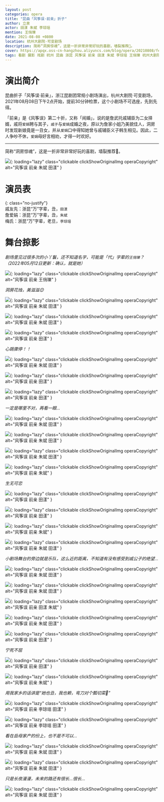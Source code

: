 ```yaml
---
layout: post
categories: opera
title: "昆曲「风筝误·前亲」折子"
author: 立泉
actor: 田漾 朱斌 李琼瑶
mention: 王俏瓅
date: 2021-08-08 +0800
location: 杭州大剧院·可变剧场
description: 简称“洞房惊魂”，这是一折非常非常好玩的喜剧，墙裂推荐🤣。
cover: https://apqx.oss-cn-hangzhou.aliyuncs.com/blog/opera/20210808/fengzhengwu_qianqin/DSC07568_thumb.jpg
tags: 看剧 摄影 戏剧 杭州 昆曲 浙昆 风筝误 前亲 田漾 朱斌 李琼瑶 王俏瓅 杭州大剧院·可变剧场
---
```


# 演出简介

昆曲折子「风筝误·前亲」，浙江昆剧团常规小剧场演出，杭州大剧院·可变剧场，2021年08月08日下午2点开始，提前30分钟检票，这个小剧场不可选座，先到先得。

「前亲」是《风筝误》第二十折，又称「闹婚」，说的是詹武托戚辅臣为二女择婿，戚将`爱娟`聘与其子，`戚子`与`爱娟`成婚之夜，原以为詹家小姐乃美貌佳人，洞房时发现新娘竟是一丑女，并从`爱娟`口中得知她曾与戚辅臣义子韩生相见。因此，二人争吵不休，`爱娟`母好言相劝，才得一时欢好。

<hr class="line-divider" />

简称“洞房惊魂”，这是一折非常非常好玩的喜剧，墙裂推荐🤣。

![](https://apqx.oss-cn-hangzhou.aliyuncs.com/blog/opera/20210808/fengzhengwu_qianqin/DSC07573_thumb.jpg){: loading="lazy" class="clickable clickShowOriginalImg operaCopyright" alt="风筝误 前亲 朱斌 田漾" }

# 演员表

{: class="no-justify"}  
戚友先：浙昆“万”字辈，丑，`田漾`  
詹爱娟：浙昆“万”字辈，丑，`朱斌`  
梅氏：浙昆“万”字辈，老旦，`李琼瑶`

# 舞台掠影

*剧场里见过很多次的小丫鬟，还不知道名字，可能是「代」字辈的`王俏瓅`？（2022年05月12日更新：确认，就是她）*

![](https://apqx.oss-cn-hangzhou.aliyuncs.com/blog/opera/20210808/fengzhengwu_qianqin/DSC07515_thumb.jpg){: loading="lazy" class="clickable clickShowOriginalImg operaCopyright" alt="风筝误 前亲 王俏瓅" }

*洞房花烛，美滋滋😊*

![](https://apqx.oss-cn-hangzhou.aliyuncs.com/blog/opera/20210808/fengzhengwu_qianqin/DSC07516_thumb.jpg){: loading="lazy" class="clickable clickShowOriginalImg operaCopyright" alt="风筝误 前亲 朱斌 田漾" }

![](https://apqx.oss-cn-hangzhou.aliyuncs.com/blog/opera/20210808/fengzhengwu_qianqin/DSC07518_thumb.jpg){: loading="lazy" class="clickable clickShowOriginalImg operaCopyright" alt="风筝误 前亲 朱斌 田漾" }

![](https://apqx.oss-cn-hangzhou.aliyuncs.com/blog/opera/20210808/fengzhengwu_qianqin/DSC07519_thumb.jpg){: loading="lazy" class="clickable clickShowOriginalImg operaCopyright" alt="风筝误 前亲 田漾" }

*心跳骤停！！*

![](https://apqx.oss-cn-hangzhou.aliyuncs.com/blog/opera/20210808/fengzhengwu_qianqin/DSC07520_thumb.jpg){: loading="lazy" class="clickable clickShowOriginalImg operaCopyright" alt="风筝误 前亲 朱斌 田漾" }

![](https://apqx.oss-cn-hangzhou.aliyuncs.com/blog/opera/20210808/fengzhengwu_qianqin/DSC07521_thumb.jpg){: loading="lazy" class="clickable clickShowOriginalImg operaCopyright" alt="风筝误 前亲 田漾" }

![](https://apqx.oss-cn-hangzhou.aliyuncs.com/blog/opera/20210808/fengzhengwu_qianqin/DSC07523_thumb.jpg){: loading="lazy" class="clickable clickShowOriginalImg operaCopyright" alt="风筝误 前亲 田漾" }

*一定是哪里不对，再看一眼...*

![](https://apqx.oss-cn-hangzhou.aliyuncs.com/blog/opera/20210808/fengzhengwu_qianqin/DSC07524_thumb.jpg){: loading="lazy" class="clickable clickShowOriginalImg operaCopyright" alt="风筝误 前亲 朱斌 田漾" }

![](https://apqx.oss-cn-hangzhou.aliyuncs.com/blog/opera/20210808/fengzhengwu_qianqin/DSC07525_thumb.jpg){: loading="lazy" class="clickable clickShowOriginalImg operaCopyright" alt="风筝误 前亲 朱斌 田漾" }

![](https://apqx.oss-cn-hangzhou.aliyuncs.com/blog/opera/20210808/fengzhengwu_qianqin/DSC07528_thumb.jpg){: loading="lazy" class="clickable clickShowOriginalImg operaCopyright" alt="风筝误 前亲 朱斌 田漾" }

![](https://apqx.oss-cn-hangzhou.aliyuncs.com/blog/opera/20210808/fengzhengwu_qianqin/DSC07530_thumb.jpg){: loading="lazy" class="clickable clickShowOriginalImg operaCopyright" alt="风筝误 前亲 朱斌" }

*生无可恋*

![](https://apqx.oss-cn-hangzhou.aliyuncs.com/blog/opera/20210808/fengzhengwu_qianqin/DSC07532_thumb.jpg){: loading="lazy" class="clickable clickShowOriginalImg operaCopyright" alt="风筝误 前亲 田漾" }

![](https://apqx.oss-cn-hangzhou.aliyuncs.com/blog/opera/20210808/fengzhengwu_qianqin/DSC07535_thumb.jpg){: loading="lazy" class="clickable clickShowOriginalImg operaCopyright" alt="风筝误 前亲 田漾" }

![](https://apqx.oss-cn-hangzhou.aliyuncs.com/blog/opera/20210808/fengzhengwu_qianqin/DSC07536_thumb.jpg){: loading="lazy" class="clickable clickShowOriginalImg operaCopyright" alt="风筝误 前亲 朱斌" }

![](https://apqx.oss-cn-hangzhou.aliyuncs.com/blog/opera/20210808/fengzhengwu_qianqin/DSC07537_thumb.jpg){: loading="lazy" class="clickable clickShowOriginalImg operaCopyright" alt="风筝误 前亲 朱斌 田漾" }

*小剧场舞台的旁边就是乐队，这么近的距离，不知道有没有感受到戚公子的绝望...*

![](https://apqx.oss-cn-hangzhou.aliyuncs.com/blog/opera/20210808/fengzhengwu_qianqin/DSC07539_thumb.jpg){: loading="lazy" class="clickable clickShowOriginalImg operaCopyright" alt="风筝误 前亲 朱斌 田漾" }

![](https://apqx.oss-cn-hangzhou.aliyuncs.com/blog/opera/20210808/fengzhengwu_qianqin/DSC07540_thumb.jpg){: loading="lazy" class="clickable clickShowOriginalImg operaCopyright" alt="风筝误 前亲 朱斌 田漾" }

![](https://apqx.oss-cn-hangzhou.aliyuncs.com/blog/opera/20210808/fengzhengwu_qianqin/DSC07543_thumb.jpg){: loading="lazy" class="clickable clickShowOriginalImg operaCopyright" alt="风筝误 前亲 田漾 朱斌" }

![](https://apqx.oss-cn-hangzhou.aliyuncs.com/blog/opera/20210808/fengzhengwu_qianqin/DSC07545_thumb.jpg){: loading="lazy" class="clickable clickShowOriginalImg operaCopyright" alt="风筝误 前亲 朱斌 田漾" }

![](https://apqx.oss-cn-hangzhou.aliyuncs.com/blog/opera/20210808/fengzhengwu_qianqin/DSC07548_thumb.jpg){: loading="lazy" class="clickable clickShowOriginalImg operaCopyright" alt="风筝误 前亲 田漾" }

*宁死不屈*

![](https://apqx.oss-cn-hangzhou.aliyuncs.com/blog/opera/20210808/fengzhengwu_qianqin/DSC07552_thumb.jpg){: loading="lazy" class="clickable clickShowOriginalImg operaCopyright" alt="风筝误 前亲 田漾" }

![](https://apqx.oss-cn-hangzhou.aliyuncs.com/blog/opera/20210808/fengzhengwu_qianqin/DSC07555_thumb.jpg){: loading="lazy" class="clickable clickShowOriginalImg operaCopyright" alt="风筝误 前亲 朱斌" }

*用我家乡的话讲是“她也丑，我也赖，弯刀对个瓢切菜🤪”*

![](https://apqx.oss-cn-hangzhou.aliyuncs.com/blog/opera/20210808/fengzhengwu_qianqin/DSC07559_thumb.jpg){: loading="lazy" class="clickable clickShowOriginalImg operaCopyright" alt="风筝误 前亲 李琼瑶 田漾" }

![](https://apqx.oss-cn-hangzhou.aliyuncs.com/blog/opera/20210808/fengzhengwu_qianqin/DSC07560_thumb.jpg){: loading="lazy" class="clickable clickShowOriginalImg operaCopyright" alt="风筝误 前亲 李琼瑶 田漾" }

*看在岳母家产的份上，也不是不可以...*

![](https://apqx.oss-cn-hangzhou.aliyuncs.com/blog/opera/20210808/fengzhengwu_qianqin/DSC07568_thumb.jpg){: loading="lazy" class="clickable clickShowOriginalImg operaCopyright" alt="风筝误 前亲 朱斌 田漾" }

![](https://apqx.oss-cn-hangzhou.aliyuncs.com/blog/opera/20210808/fengzhengwu_qianqin/DSC07572_thumb.jpg){: loading="lazy" class="clickable clickShowOriginalImg operaCopyright" alt="风筝误 前亲 朱斌 田漾" }

*只是长夜漫漫，未来的路还有很长...很长...*

![](https://apqx.oss-cn-hangzhou.aliyuncs.com/blog/opera/20210808/fengzhengwu_qianqin/DSC07573_thumb.jpg){: loading="lazy" class="clickable clickShowOriginalImg operaCopyright" alt="风筝误 前亲 朱斌 田漾" }